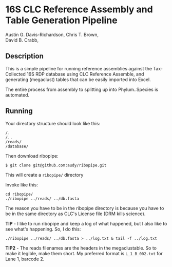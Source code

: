 # 16S CLC Reference Assembly and Table Generation Pipeline

Austin G. Davis-Richardson, 
Chris T. Brown,  
David B. Crabb,  

## Description

This is a simple pipeline for running reference assemblies against the Tax-Collected 16S RDP database using CLC Reference Assemble, and generating (megaclust) tables that can be easily imported into Excel.

The entire process from assembly to splitting up into Phylum..Species is automated.

## Running

Your directory structure should look like this:

    /.
    /..
    /reads/
    /database/

Then download ribopipe:

    $ git clone git@github.com:audy/ribopipe.git
    
This will create a `ribopipe/` directory
    
Invoke like this:

    cd ribopipe/
    ./ribopipe ../reads/ ../db.fasta
    
The reason you have to be in the ribopipe directory is because you have to be
in the same directory as CLC's License file (DRM kills science).

**TIP** - I like to run ribopipe and keep a log of what happened, but I also
like to see what's happening. So, I do this:

    ./ribopipe ../reads/ ../db.fasta > ../log.txt & tail -f ../log.txt
    
**TIP2** - The reads filenames are the headers in the megaclustable. So to make it legible, make them short. My preferred format is `L_1_B_002.txt` for Lane 1, barcode 2.